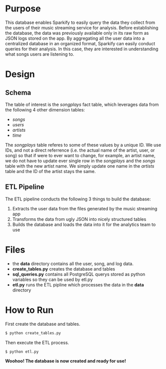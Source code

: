 # Purpose
This database enables Sparkify to easily query the data they collect from the users of their music streaming service for analysis. Before establishing the database, the data was previously available only in its raw form as JSON logs stored on the app. By aggregating all the user data into a centralized database in an organized format, Sparkify can easily conduct queries for their analysis. In this case, they are interested in understanding what songs users are listening to.
# Design
## Schema
The table of interest is the *songplays* fact table, which leverages data from the following 4 other dimension tables:
* *songs*
* *users*
* *artists*
* *time*

The *songplays* table referes to some of these values by a unique ID. We use IDs, and not a direct referrence (i.e. the actual name of the artist, user, or song) so that if were to ever want to change, for example, an artist name, we do not have to update ever single row in the *songplays* and the *songs* table with the new artist name. We simply update one name in the *artists* table and the ID of the artist stays the same.


## ETL Pipeline
The ETL pipeline conducts the following 3 things to build the database:
1. Extracts the user data from the files generated by the music streaming app
2. Transforms the data from ugly JSON into nicely structured tables
3. Builds the database and loads the data into it for the analytics team to use

# Files
* the **data** directory contains all the user, song, and log data.
* **create_tables.py** creates the database and tables
* **sql_queries.py** contains all PostgreSQL querys stored as python variables so they can be used by etl.py 
* **etl.py** runs the ETL pipline which processes the data in the **data** directory


# How to Run
First create the database and tables.
```sh
$ python create_tables.py
```
Then execute the ETL process.
```sh
$ python etl.py
```
**Woohoo! The database is now created and ready for use!**
